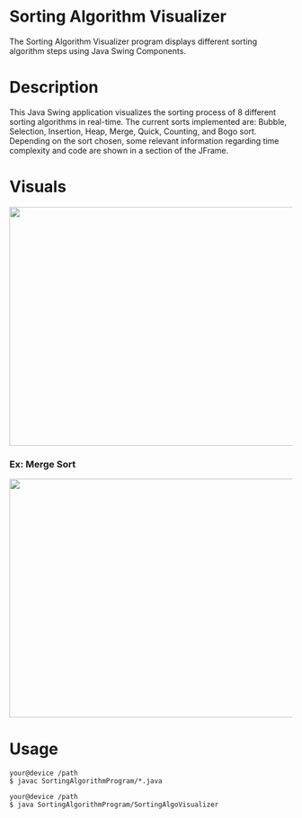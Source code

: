 # Sorting Algorithm Visualizer
The Sorting Algorithm Visualizer program displays different sorting algorithm steps using Java Swing Components.

# Description
This Java Swing application visualizes the sorting process of 8 different sorting algorithms in real-time. The current sorts implemented are: Bubble, Selection, Insertion, Heap, Merge, Quick, Counting, and Bogo sort. Depending on the sort chosen, some relevant information regarding time complexity and code are shown in a section of the JFrame.

# Visuals
<p align="center"><img src="https://github.com/Jinnboi/SortingAlgorithmVisualizer/assets/111414156/77d38ab5-1aab-4887-be67-c6d55d50d17e" width="600" height="425"></p>

### Ex: Merge Sort
<p align="center"><img src="https://github.com/Jinnboi/SortingAlgorithmVisualizer/assets/111414156/7dda770e-7781-40e3-8fe8-288ffae436f7" width="600" height="425"></p>

# Usage
```
your@device /path
$ javac SortingAlgorithmProgram/*.java

your@device /path
$ java SortingAlgorithmProgram/SortingAlgoVisualizer
```
